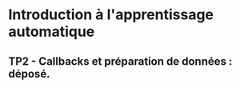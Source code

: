 # Introduction à l'apprentissage automatique 

## TP2 - Callbacks et préparation de données : déposé.
